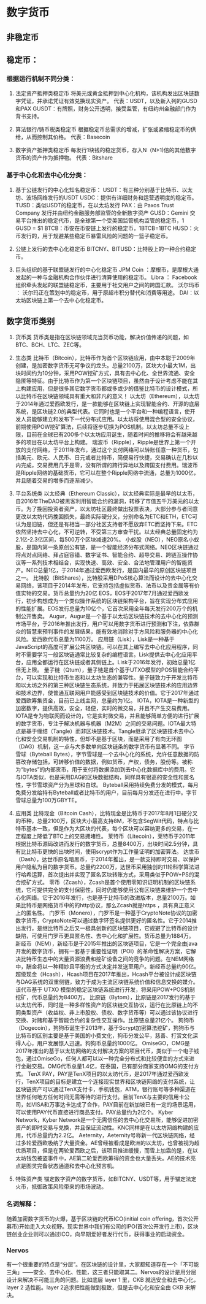 # 数字货币
## 非稳定币

## 稳定币：

### 根据运行机制不同分类：
1. 法定资产抵押类稳定币
将美元或黄金抵押到中心化机构，该机构发出区块链数字凭证，并承诺凭证有效兑换现实资产。
代表：USDT，以及新入列的GUSD和PAX
GUSDT：有牌照，财务公开透明，接受监管，有纽约州金融部门作为背书支持。

2. 算法银行/铸币税类稳定币 
根据稳定币总需求的增减，扩张或紧缩稳定币的供给，从而控制其价格。
代表：Basecoin 

 3. 数字资产抵押类稳定币
每发行1块钱的稳定货币，存入N（N>1)倍的其他数字货币的资产作为抵押物。
代表：Bitshare 

### 基于中心化和去中心化分类：
1. 基于公链发行的中心化知名稳定币：
USDT：有三种分别基于比特币、以太坊、波场网络发行的USDT 
USDC：提供有详细财务和运营透明度的稳定币。
TUSD：类似USDT的稳定币，在以太坊发行
PAX：由 Paxos Trust Company 发行并由纽约金融服务部监管的全新数字资产
GUSD：Gemini 交易平台推出的稳定代币，是全球第一个受美国监管机构监管的稳定币，1 GUSD = $1
BTCB：币安在币安链上发行的稳定币，1BTCB=1BTC
HUSD：火币发行的，用于规避某些稳定币暴雷风险的问题的一篮子稳定币。

2. 公链上发行的去中心化稳定币
BITCNY、BITUSD：比特股上的一种合约稳定币。

3. 巨头组织的基于联盟链发行的中心化稳定币
JPM Coin ：摩根币，是摩根大通发起的一种与金融机构合作伙伴进行清算使用的稳定币。
Libra ： Facebook组织牵头发起的联盟链稳定币，主要用于社交用户之间的跨国汇款。
沃尔玛币 ： 沃尔玛正在策划中的稳定币，用于原超市积分替代和消费等用途。
DAI：以太坊区块链上第一个去中心化稳定币。


## 数字货币类别
1. 货币类
货币类是指在区块链领域充当货币功能，解决价值传递的问题，如BTC、BCH、LTC、ZEC等。
2. 生态类
比特币（Bitcoin），比特币作为首个区块链应用，由中本聪于2009年创建，是加密数字货币无可争议的龙头。总量2100万，区块大小最大1M，出块时间约为10分钟，采用POW挖矿方式，具有去中心化、全世界流通、安全隐匿等特征。由于比特币作为第一个区块链项目，虽然由于设计考虑不能在其上构建应用，但是很多其它数字货币都或多或少的借鉴比特币的设计模式，所以比特币在区块链领域具有重大和非凡的意义！
以太坊（Ethereum），以太坊于2014年通过爱西欧发行，是一款能够在区块链上实现智能合约、开源的底层系统，是区块链2.0的典型代表。它同时也是一个平台和一种编程语言，使开发人员能够建立和发布下一代分布式应用。以太坊将使用混合型的安全协议，前期使用POW挖矿算法，后续将逐步切换为POS机制。以太坊总量不设上限，目前在全球已有200多个以太坊应用诞生，随着时间的推移将会有越来越多的项目在以太坊平台上构建。
瑞波币（Ripple），Ripple是世界上第一个开放的支付网络，于2011年发布，通过这个支付网络可以转账任意一种货币，包括美元、欧元、人民币、日元或者比特币，简便易行快捷，交易确认在几秒以内完成，交易费用几乎是零，没有所谓的跨行异地以及跨国支付费用。瑞波币是Ripple网络的基础货币，它可以在整个Ripple网络中流通，总量为1000亿，并且随着交易的增多而逐渐减少。

3. 平台系统类
以太经典（Ethereum Classic），以太经典实际是最早的以太币，自2016年TheDAO被黑客利用智能合约的漏洞，转移了市值五千万美元的以太币。为了挽回投资者资产，以太坊社区最终做出投票表决，大部分参与者同意更改以太坊代码挽回损失，最终实际硬分叉，分别命名为ETC和ETH，ETC可认为是旧链，但还是有相当一部分社区支持者不愿放弃ETC而坚持下来。ETC依然坚持去中心化，不可逆转，不受第三方审查干扰。以太经典总量固定约为2.1亿-2.3亿区间，每500万个区块减速20%。
小蚁股（NEO），NEO原名小蚁股，是国内第一条原创公有链，是一个智能经济分布式网络。NEO区块链通过将点对点网络、拜占庭容错、数字证书、智能合约、超导交易、跨链互操作协议等一系列技术相结合，实现快速、高效、安全、合法地管理用户的智能资产。NEO总量1亿，于2014年通过爱西欧发行，是国内最早的原创区块链项目之一。
比特股（BitShares），比特股采用DPoS核心算法而设计的去中心化交易网络，该项目于2014年发布，它支持包括虚拟货币、法币以及贵金属等有价值实物的交易。货币总量约为20亿
EOS，EOS于2017年7月通过爱西欧发行，初步构想成为一个类似操作系统的区块链架构平台，旨在实现分布式应用的性能扩展。EOS发行总量为10亿个，它首次采用全年每天发行200万个的机制公开售卖。
Augur，Augur是一个基于以太坊区块链技术的去中心化的预测市场平台，于2016年推出发行，用户可以用数字货币进行预测和下注，依靠群众的智慧来预判事件的发展结果，能有效地消除对手方风险和服务器的中心化风险。爱西欧代币总量为1100万。
应用链（Lisk），Lisk是一种基于JavaScript的高度可扩展公共区块链。可以在其上编写去中心化应用程序，同时不需要学习一般区块链通常比较复杂的编程语言。Lisk提供去中心化应用平台，应用全都运行在区块链或者其侧链上。Lisk于2016年发行，初始总量1亿但无上限。
量子链（Qtum），量子链是首个基于UTXO模型的POS智能合约平台，可以实现和比特币生态和以太坊生态的兼容性。量子链致力于开发比特币和以太坊之外的第三种区块链生态系统，并致力于拓展区块链技术的应用边界和技术边界，使普通互联网用户能感受到区块链技术的价值。它于2017年通过爱西欧筹集资金，目前已上线主网，总量约为1亿。
IOTA，IOTA是一种新型的加密数字，提供高效，安全，轻便，实时的微交易，并且不产生交易费用。 IOTA是专为物联网而设计的，它是实时微交易，并且能够简单方便的进行扩展的数字货币，专注于解决机器与机器（M2M）之间的交易问题。IOTA最大特点是基于缠结（Tangle）而非区块链技术。Tangle继承了区块链技术去中心化和安全交易机制的特性，但却不是基于区块，而是采用了有向无环图（DAG）机制，这一点与大多数单向区块链条的数字货币有显著不同。
字节雪球（Byteball Bytes），字节雪球是一个去中心化的系统，允许任意数据的防篡改存储包括，可转移价值的数据，例如货币，产权，债务，股份等。被称为“bytes”的内部货币，用于支付将数据添加到去中心化数据库中的费用。它与IOTA类似，也是采用DAG的区块数据结构，同样具有很高的安全性和匿名性，字节雪球资产分为黑球和白球。
Byteball采用持续免费分发的模式，每月免费分发给持有Byteball或者比特币的用户，目前每月分发还在进行中。字节雪球总量为100万GBYTE。

4. 应用类
比特现金（Bitcoin Cash），比特现金是比特币于2017年8月1日硬分叉的币种，总量2100万，区块大小最高支持8M，不包含SegWit代码，特点与比特币基本一致，但是作为大区块的代表，每个区块可以容纳更多的交易，在一定程度上降低了BTC上的交易拥堵性。
莱特币（Litecoin），莱特币于2011年根据比特币源码改进而发行的数字货币，总量8400万，出块时间2.5分钟，具有比比特币更快的出块时间，使用scrypt作为工作量证明的加密算法。
达世币（Dash），达世币原名暗黑币，于2014年推出，是一款支持即时交易、以保护用户隐私为目的数字货币。总量约2200万，达世币采用独创的11轮科学算法进行哈希运算，首次提出并实现了匿名区块转账方式，采用类似于POW+PS的混合挖矿方式。
零币（Zcash），Zcash是首个使用零知识证明机制的区块链系统，它可提供完全的支付保密性，同时仍能够使用公有区块链来维护一个去中心化网络。它于2016年发行，也是基于比特币的改进版本，总量2100万。如果比特币是网络货币中的的http协议，那么Zcash就是https ，具有真正意义上的匿名性。
门罗币（Monero），门罗币是一种基于CryptoNote协议的加密数字货币，CryptoNote可以通过数字环签名提供更好的匿名性。它于2014推出发行，是继比特币之后又一极具创新的区块链项目，它规避了比特币的设计缺陷，可使用门罗币更具匿名性、去中心化和扩展性。货币总量为1884万。
新经币（NEM），新经币是于2015年推出的区块链项目，它是一个完全由java开发的数字货币，拥有一套基于重要性证明（POI）的革命性解决方案，它解决比特币生态中的大量资源浪费和挖矿设备之间的竞争的问题。在NEM网络中，酬金将以一种精妙且平衡的方式决定并发送至用户。新经币总量约90亿。
超级现金（Hcash），Hcash项目在2017年推出，Hcash平台被设计成区块链与DAG系统的双重侧链，致力于成为主流区块链系统价值和信息交换的媒介。该代币基于 UTXO 模型的稳定区块链系统进行开发，将采用POW+POS机制挖矿，代币总量约为8400万。
比原链（Bytom），比原链是2017发行的基于以太坊代币，同时是一种多样性资产的区块链交互协议，运行在比原链上的不同类型资产（收益权、非上市股权、债权、数字货币等）可以通过该协议进行交换、对赌和基于智能合约的复杂性交互操作。比原链总量21亿个。
狗狗币（Dogecoin），狗狗币诞生于2013年，基于Scrypt加密算法挖矿，狗狗币与比特币的区别主要是基于美国的小费文化，狗币分发公平，慈善、打赏文化深得人心，用户发展惊人迅速。狗狗币总量约1000亿。
OmiseGO，OMG是2017年推出的基于以太坊网络的支付解决方案的项目代币，类似于一个电子钱包，通过OmiseGo，任何人都可以以一种完全分布式和比较便宜的方式来进行金融交易。OMG代币总量1.4亿，在泰国，已有部分商家支持OMG的支付方式。
TenX PAY，PAY是TenX项目的以太坊代币，是2017年通过爱西欧发行，TenX项目的目标是建立一个连接现实世界和区块链网络的支付系统，让区块链资产可以通过TenX支付卡，手机钱包，ATM，银行账号等多种渠道在世界任何地方任何时间无需等待的进行支付。目前TenX与主要的信用卡公司，如VISA和万事达卡达成了合作，PAY目前在新加坡已有一定的场景运用，可以使用PAY代币直接进行商品支付。PAY总量约为2亿个。
Kyber Network，Kyber Network是一个无需信任的去中心化交易所，能够促进加密资产的即时交易与兑换，并且保证流动性。KNC同样是在以太坊网络构建的应用，代币总量约为2.2亿。
Aeternity，Aeternity号称新一代区块链网络，经过多轮爱西欧吸纳了大量资金。AE曾经被看成是欧洲的以太坊，也曾被视为超优质项目，但是在两轮爱西欧之后，该项目推进缓慢，而雪上加霜的是，在以太坊钱包被盗事件中，AE第二轮爱西欧筹得的资金也大量丢失。AE的技术亮点是图灵完备状态通道和去中心化预言机。

5. 特殊资产类
锚定数字资产的数字货币，如BITCNY、USDT等，用于锚定法定火币，抵御政策风险带来的市场波动。


### 名词解释：
随着加密数字货币的火爆，基于区块链的代币ICO(initial coin offering，首次公开募币)开始走入大众视野。现实世界中我们有公司的IPO(首次公开发行上市)，区块链创业企业则可以通过ICO，向早期爱好者发行代币，获得事业的启动资金。


### Nervos
有一个很重要的特点是“分层”。在区块链的设计里，大家都知道存在一个「不可能三角」——安全、去中心化、性能，这三者只能取其二。Nervos的设计是用分层设计来解决不可能三角的问题。比如底层 layer 1 里，CKB 就选安全和去中心化，layer 2 选性能。layer 2追求把性能做到极致，但是去中心化和安全由 CKB 来解决。
